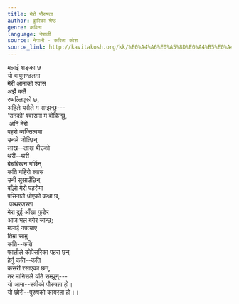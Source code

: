 ```yaml
---
title: मेरो पौरुषता
author: द्वारिका श्रेष्ठ
genre: कविता
language: नेपाली
source: नेपाली - कविता कोश
source_link: http://kavitakosh.org/kk/%E0%A4%A6%E0%A5%8D%E0%A4%B5%E0%A4%BE%E0%A4%B0%E0%A4%BF%E0%A4%95%E0%A4%BE_%E0%A4%B6%E0%A5%8D%E0%A4%B0%E0%A5%87%E0%A4%B7%E0%A5%8D%E0%A4%A0
---
```


मलाई शङ्का छ  
यो वायुमण्डलमा  
मेरी आमाको श्वास  
अझै कतै  
रुमल्लिएको छ,  
अहिले यसैले म सम्झन्छु---  
'उनको' श्वासमा म बोकिन्छु,  
 अनि मेरो  
पहरो व्यक्तित्वमा  
उनले जोत्छिन्  
लाख--लाख बीउको  
थरी--थरी  
बेचबिखन गर्छिन्  
कति गहिरो श्वास  
उनी सुसाउँछिन्  
बाँझो मेरो पहरोमा  
पसिनाले धोएको कथा छ,  
 पत्थरजस्ता  
मेरा दुई आँखा फुटेर  
आज भल बगेर जान्छ;  
मलाई नपत्याए  
तिम्रा सामु  
कति--कति  
फालीले कोपेसरिका पहरा छन्  
हेर्नु कति--कति  
कसरी रसाएका छन्,  
तर मानिसले यति सम्झून्---  
यो आमा--स्त्रीको पौरुषता हो।  
यो छोरो--पुरुषको कायरता हो।।
